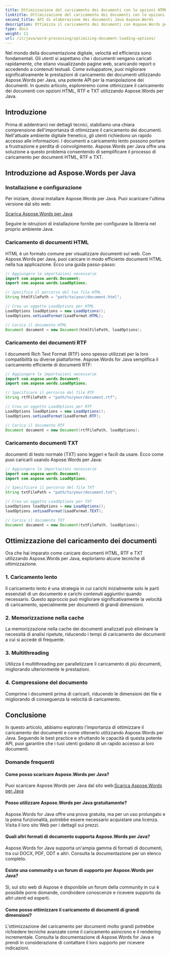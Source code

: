 ```yaml
---
title: Ottimizzazione del caricamento dei documenti con le opzioni HTML, RTF e TXT
linktitle: Ottimizzazione del caricamento dei documenti con le opzioni HTML, RTF e TXT
second_title: API di elaborazione dei documenti Java Aspose.Words
description: Ottimizza il caricamento dei documenti con Aspose.Words per Java. Migliora la velocità e l'efficienza per i file HTML, RTF e TXT. Migliora l'esperienza utente oggi stesso!
type: docs
weight: 11
url: /it/java/word-processing/optimizing-document-loading-options/
---
```


Nel mondo della documentazione digitale, velocità ed efficienza sono fondamentali. Gli utenti si aspettano che i documenti vengano caricati rapidamente, che stiano visualizzando pagine web, scaricando report o accedendo a contenuti testuali. Come sviluppatore, puoi migliorare significativamente le prestazioni di caricamento dei documenti utilizzando Aspose.Words per Java, una potente API per la manipolazione dei documenti. In questo articolo, esploreremo come ottimizzare il caricamento dei documenti con opzioni HTML, RTF e TXT utilizzando Aspose.Words per Java.

## Introduzione

Prima di addentrarci nei dettagli tecnici, stabiliamo una chiara comprensione dell'importanza di ottimizzare il caricamento dei documenti. Nell'attuale ambiente digitale frenetico, gli utenti richiedono un rapido accesso alle informazioni. I documenti a caricamento lento possono portare a frustrazione e perdita di coinvolgimento. Aspose.Words per Java offre una soluzione a questo problema consentendo di semplificare il processo di caricamento per documenti HTML, RTF e TXT.

## Introduzione ad Aspose.Words per Java

### Installazione e configurazione

Per iniziare, dovrai installare Aspose.Words per Java. Puoi scaricare l'ultima versione dal sito web:

[Scarica Aspose.Words per Java](https://releases.aspose.com/words/java/)

Seguire le istruzioni di installazione fornite per configurare la libreria nel proprio ambiente Java.

### Caricamento di documenti HTML

HTML è un formato comune per visualizzare documenti sul web. Con Aspose.Words per Java, puoi caricare in modo efficiente documenti HTML nella tua applicazione. Ecco una guida passo-passo:

```java
// Aggiungere le importazioni necessarie
import com.aspose.words.Document;
import com.aspose.words.LoadOptions;

// Specifica il percorso del tuo file HTML
String htmlFilePath = "path/to/your/document.html";

// Crea un oggetto LoadOptions per HTML
LoadOptions loadOptions = new LoadOptions();
loadOptions.setLoadFormat(LoadFormat.HTML);

// Carica il documento HTML
Document document = new Document(htmlFilePath, loadOptions);
```

### Caricamento dei documenti RTF

I documenti Rich Text Format (RTF) sono spesso utilizzati per la loro compatibilità su diverse piattaforme. Aspose.Words for Java semplifica il caricamento efficiente di documenti RTF:

```java
// Aggiungere le importazioni necessarie
import com.aspose.words.Document;
import com.aspose.words.LoadOptions;

// Specificare il percorso del file RTF
String rtfFilePath = "path/to/your/document.rtf";

// Crea un oggetto LoadOptions per RTF
LoadOptions loadOptions = new LoadOptions();
loadOptions.setLoadFormat(LoadFormat.RTF);

// Carica il documento RTF
Document document = new Document(rtfFilePath, loadOptions);
```

### Caricamento documenti TXT

documenti di testo normale (TXT) sono leggeri e facili da usare. Ecco come puoi caricarli usando Aspose.Words per Java:

```java
// Aggiungere le importazioni necessarie
import com.aspose.words.Document;
import com.aspose.words.LoadOptions;

// Specificare il percorso del file TXT
String txtFilePath = "path/to/your/document.txt";

// Crea un oggetto LoadOptions per TXT
LoadOptions loadOptions = new LoadOptions();
loadOptions.setLoadFormat(LoadFormat.TEXT);

// Carica il documento TXT
Document document = new Document(txtFilePath, loadOptions);
```

## Ottimizzazione del caricamento dei documenti

Ora che hai imparato come caricare documenti HTML, RTF e TXT utilizzando Aspose.Words per Java, esploriamo alcune tecniche di ottimizzazione.

### 1. Caricamento lento

Il caricamento lento è una strategia in cui carichi inizialmente solo le parti essenziali di un documento e carichi contenuti aggiuntivi quando necessario. Questo approccio può migliorare significativamente la velocità di caricamento, specialmente per documenti di grandi dimensioni.

### 2. Memorizzazione nella cache

La memorizzazione nella cache dei documenti analizzati può eliminare la necessità di analisi ripetute, riducendo i tempi di caricamento dei documenti a cui si accede di frequente.

### 3. Multithreading

Utilizza il multithreading per parallelizzare il caricamento di più documenti, migliorando ulteriormente le prestazioni.

### 4. Compressione del documento

Comprime i documenti prima di caricarli, riducendo le dimensioni dei file e migliorando di conseguenza la velocità di caricamento.

## Conclusione

In questo articolo, abbiamo esplorato l'importanza di ottimizzare il caricamento dei documenti e come ottenerlo utilizzando Aspose.Words per Java. Seguendo le best practice e sfruttando le capacità di questa potente API, puoi garantire che i tuoi utenti godano di un rapido accesso ai loro documenti.

### Domande frequenti

#### Come posso scaricare Aspose.Words per Java?

 Puoi scaricare Aspose.Words per Java dal sito web:[Scarica Aspose.Words per Java](https://releases.aspose.com/words/java/)

#### Posso utilizzare Aspose.Words per Java gratuitamente?

Aspose.Words for Java offre una prova gratuita, ma per un uso prolungato e la piena funzionalità, potrebbe essere necessario acquistare una licenza. Visita il loro sito Web per i dettagli sui prezzi.

#### Quali altri formati di documento supporta Aspose.Words per Java?

Aspose.Words for Java supporta un'ampia gamma di formati di documenti, tra cui DOCX, PDF, ODT e altri. Consulta la documentazione per un elenco completo.

#### Esiste una community o un forum di supporto per Aspose.Words per Java?

Sì, sul sito web di Aspose è disponibile un forum della community in cui è possibile porre domande, condividere conoscenze e ricevere supporto da altri utenti ed esperti.

#### Come posso ottimizzare il caricamento di documenti di grandi dimensioni?

L'ottimizzazione del caricamento per documenti molto grandi potrebbe richiedere tecniche avanzate come il caricamento asincrono e il rendering incrementale. Consulta la documentazione di Aspose.Words for Java e prendi in considerazione di contattare il loro supporto per ricevere indicazioni.